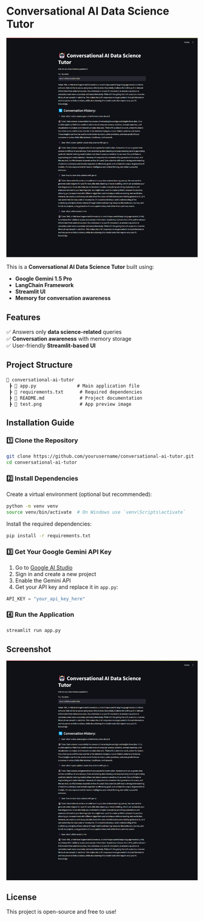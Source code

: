 # Conversational AI Data Science Tutor

![App Preview](test.png)

This is a **Conversational AI Data Science Tutor** built using:
- **Google Gemini 1.5 Pro**
- **LangChain Framework**
- **Streamlit UI**
- **Memory for conversation awareness**

## Features
✅ Answers only **data science-related** queries  
✅ **Conversation awareness** with memory storage  
✅ User-friendly **Streamlit-based UI**  

## Project Structure
```
📂 conversational-ai-tutor
 ┣ 📜 app.py               # Main application file
 ┣ 📜 requirements.txt      # Required dependencies
 ┣ 📜 README.md             # Project documentation
 ┣ 📜 test.png              # App preview image
```

## Installation Guide

### 1️⃣ Clone the Repository
```bash
git clone https://github.com/yourusername/conversational-ai-tutor.git
cd conversational-ai-tutor
```

### 2️⃣ Install Dependencies
Create a virtual environment (optional but recommended):
```bash
python -m venv venv
source venv/bin/activate  # On Windows use `venv\Scripts\activate`
```

Install the required dependencies:
```bash
pip install -r requirements.txt
```

### 3️⃣ Get Your Google Gemini API Key
1. Go to [Google AI Studio](https://aistudio.google.com/)
2. Sign in and create a new project
3. Enable the Gemini API
4. Get your API key and replace it in `app.py`:
```python
API_KEY = "your_api_key_here"
```

### 4️⃣ Run the Application
```bash
streamlit run app.py
```


## Screenshot
![App Preview](test.png)

## License
This project is open-source and free to use!